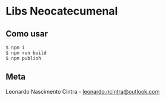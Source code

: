 # Libs Neocatecumenal

## Como usar
```
$ npm i
$ npm run build
$ npm publish
```

## Meta
Leonardo Nascimento Cintra - leonardo.ncintra@outlook.com